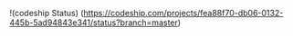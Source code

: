 !(codeship Status) (https://codeship.com/projects/fea88f70-db06-0132-445b-5ad94843e341/status?branch=master)
